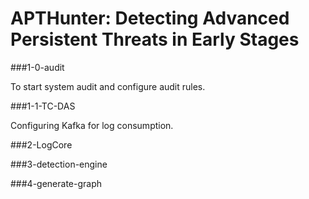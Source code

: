 # APTHunter: Detecting Advanced Persistent Threats in Early Stages

###1-0-audit

To start system audit and configure audit rules. 

###1-1-TC-DAS

Configuring Kafka for log consumption. 

###2-LogCore

###3-detection-engine


###4-generate-graph
